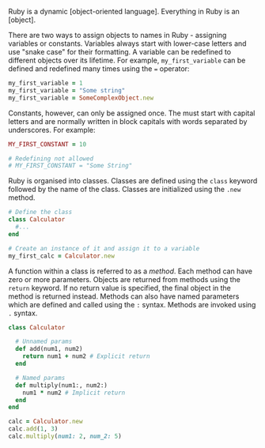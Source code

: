 Ruby is a dynamic [object-oriented language]. Everything in Ruby is an [object].

There are two ways to assign objects to names in Ruby - assigning variables or constants. Variables always start with lower-case letters and use "snake case" for their formatting. A variable can be redefined to different objects over its lifetime. For example, `my_first_variable` can be defined and redefined many times using the `=` operator:

```ruby
my_first_variable = 1
my_first_variable = "Some string"
my_first_variable = SomeComplexObject.new
```

Constants, however, can only be assigned once. The must start with capital letters and are normally written in block capitals with words separated by underscores. For example:

```ruby
MY_FIRST_CONSTANT = 10

# Redefining not allowed
# MY_FIRST_CONSTANT = "Some String"
```

Ruby is organised into classes. Classes are defined using the `class` keyword followed by the name of the class. Classes are initialized using the `.new` method.

```ruby
# Define the class
class Calculator
  #...
end

# Create an instance of it and assign it to a variable
my_first_calc = Calculator.new
```

A function within a class is referred to as a _method_. Each method can have zero or more parameters. Objects are returned from methods using the `return` keyword. If no return value is specified, the final object in the method is returned instead. Methods can also have named parameters which are defined and called using the `:` syntax.  Methods are invoked using `.` syntax.

```ruby
class Calculator

  # Unnamed params
  def add(num1, num2)
    return num1 + num2 # Explicit return
  end

  # Named params
  def multiply(num1:, num2:)
    num1 * num2 # Implicit return
  end
end

calc = Calculator.new
calc.add(1, 3)
calc.multiply(num1: 2, num_2: 5)
```

[object-oriented-programming]: https://docs.microsoft.com/en-us/dotnet/csharp/programming-guide/concepts/object-oriented-programming
